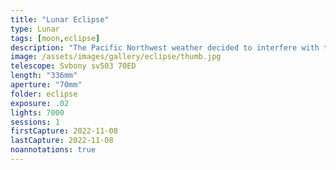 ```yaml
---
title: "Lunar Eclipse"
type: Lunar
tags: [moon,eclipse]
description: "The Pacific Northwest weather decided to interfere with the last total lunar eclipse of 2022. In order, you see the clear full moon already eclipsed, followed by a smaller sliver exposed through clouds and fog making it bluish, and finally the fully eclipsed red moon partially obscurred by clouds."
image: /assets/images/gallery/eclipse/thumb.jpg
telescope: Svbony sv503 70ED
length: "336mm"
aperture: "70mm"
folder: eclipse
exposure: .02
lights: 7000
sessions: 1
firstCapture: 2022-11-08 
lastCapture: 2022-11-08
noannotations: true
---
```

